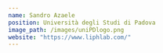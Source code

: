 ```yaml
---
name: Sandro Azaele
position: Università degli Studi di Padova
image_path: /images/uniPDlogo.png
website: "https://www.liphlab.com/"
---
```

